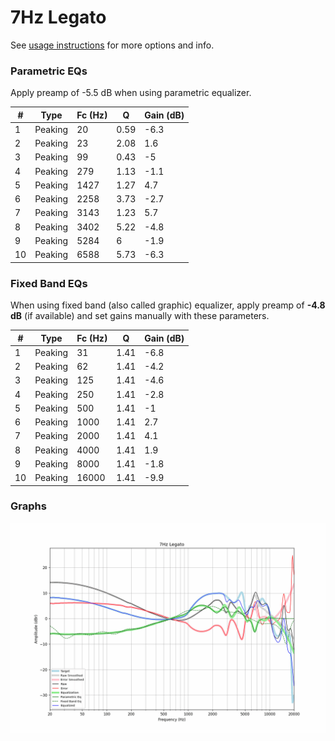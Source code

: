# 7Hz Legato
See [usage instructions](https://github.com/jaakkopasanen/AutoEq#usage) for more options and info.

### Parametric EQs
Apply preamp of -5.5 dB when using parametric equalizer.

|   # | Type    |   Fc (Hz) |    Q |   Gain (dB) |
|-----|---------|-----------|------|-------------|
|   1 | Peaking |        20 | 0.59 |        -6.3 |
|   2 | Peaking |        23 | 2.08 |         1.6 |
|   3 | Peaking |        99 | 0.43 |        -5   |
|   4 | Peaking |       279 | 1.13 |        -1.1 |
|   5 | Peaking |      1427 | 1.27 |         4.7 |
|   6 | Peaking |      2258 | 3.73 |        -2.7 |
|   7 | Peaking |      3143 | 1.23 |         5.7 |
|   8 | Peaking |      3402 | 5.22 |        -4.8 |
|   9 | Peaking |      5284 | 6    |        -1.9 |
|  10 | Peaking |      6588 | 5.73 |        -6.3 |

### Fixed Band EQs
When using fixed band (also called graphic) equalizer, apply preamp of **-4.8 dB** (if available) and set gains manually with these parameters.

|   # | Type    |   Fc (Hz) |    Q |   Gain (dB) |
|-----|---------|-----------|------|-------------|
|   1 | Peaking |        31 | 1.41 |        -6.8 |
|   2 | Peaking |        62 | 1.41 |        -4.2 |
|   3 | Peaking |       125 | 1.41 |        -4.6 |
|   4 | Peaking |       250 | 1.41 |        -2.8 |
|   5 | Peaking |       500 | 1.41 |        -1   |
|   6 | Peaking |      1000 | 1.41 |         2.7 |
|   7 | Peaking |      2000 | 1.41 |         4.1 |
|   8 | Peaking |      4000 | 1.41 |         1.9 |
|   9 | Peaking |      8000 | 1.41 |        -1.8 |
|  10 | Peaking |     16000 | 1.41 |        -9.9 |

### Graphs
![](./7Hz%20Legato.png)
